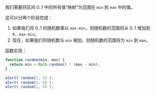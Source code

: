 我们需要将区间 0..1 中的所有值“映射”为范围在 `min` 到 `max` 中的值。

这可以分两个阶段完成：

1. 如果我们将 0..1 的随机数乘以 `max-min`，则随机数的范围将从 0..1 增加到 `0..max-min`。
2. 现在，如果我们将随机数与 `min` 相加，则随机数的范围将为 `min` 到 `max`。

函数实现：

```js run
function random(min, max) {
  return min + Math.random() * (max - min);
}

alert( random(1, 5) ); 
alert( random(1, 5) ); 
alert( random(1, 5) ); 
```

